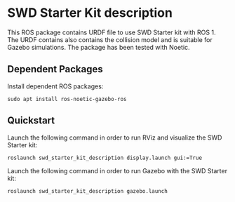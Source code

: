 # SWD Starter Kit description

This ROS package contains URDF file to use SWD Starter kit with ROS 1.
The URDF contains also contains the collision model and is suitable for Gazebo simulations. The package has been tested with Noetic.

## Dependent Packages
Install dependent ROS packages:
```
sudo apt install ros-noetic-gazebo-ros
```

## Quickstart

Launch the following command in order to run RViz and visualize the SWD Starter kit:
```
roslaunch swd_starter_kit_description display.launch gui:=True
```

Launch the following command in order to run Gazebo with the SWD Starter kit:
```
roslaunch swd_starter_kit_description gazebo.launch
```

